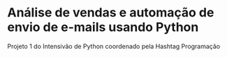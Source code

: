 # Análise de vendas e automação de envio de e-mails usando Python
Projeto 1 do Intensivão de Python coordenado pela Hashtag Programação
